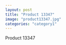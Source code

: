 ```yaml
---
layout: post
title: "Product 13347"
image: "product13347.jpg"
categories: "category1"
---
```

Product 13347
